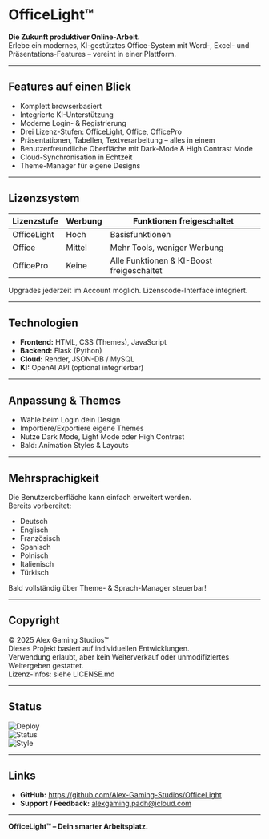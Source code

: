 # OfficeLight™

**Die Zukunft produktiver Online-Arbeit.**  
Erlebe ein modernes, KI-gestütztes Office-System mit Word-, Excel- und Präsentations-Features – vereint in einer Plattform.

---

## Features auf einen Blick

- Komplett browserbasiert  
- Integrierte KI-Unterstützung  
- Moderne Login- & Registrierung  
- Drei Lizenz-Stufen: OfficeLight, Office, OfficePro  
- Präsentationen, Tabellen, Textverarbeitung – alles in einem  
- Benutzerfreundliche Oberfläche mit Dark-Mode & High Contrast Mode  
- Cloud-Synchronisation in Echtzeit  
- Theme-Manager für eigene Designs  

---

## Lizenzsystem

| Lizenzstufe  | Werbung     | Funktionen freigeschaltet             |
|--------------|-------------|---------------------------------------|
| OfficeLight  | Hoch        | Basisfunktionen                       |
| Office       | Mittel      | Mehr Tools, weniger Werbung           |
| OfficePro    | Keine       | Alle Funktionen & KI-Boost freigeschaltet |

Upgrades jederzeit im Account möglich. Lizenscode-Interface integriert.

---

## Technologien

- **Frontend:** HTML, CSS (Themes), JavaScript  
- **Backend:** Flask (Python)  
- **Cloud:** Render, JSON-DB / MySQL  
- **KI:** OpenAI API (optional integrierbar)  

---

## Anpassung & Themes

- Wähle beim Login dein Design  
- Importiere/Exportiere eigene Themes  
- Nutze Dark Mode, Light Mode oder High Contrast  
- Bald: Animation Styles & Layouts  

---

## Mehrsprachigkeit

Die Benutzeroberfläche kann einfach erweitert werden.  
Bereits vorbereitet:

- Deutsch  
- Englisch  
- Französisch  
- Spanisch  
- Polnisch  
- Italienisch  
- Türkisch  

Bald vollständig über Theme- & Sprach-Manager steuerbar!

---

## Copyright

© 2025 Alex Gaming Studios™  
Dieses Projekt basiert auf individuellen Entwicklungen.  
Verwendung erlaubt, aber kein Weiterverkauf oder unmodifiziertes Weitergeben gestattet.  
Lizenz-Infos: siehe LICENSE.md  

---

## Status

![Deploy](https://img.shields.io/badge/Deploy-Live-brightgreen)  
![Status](https://img.shields.io/badge/Status-Beta-blue)  
![Style](https://img.shields.io/badge/Design-Futuristisch-9cf)  

---

## Links

- **GitHub:** https://github.com/Alex-Gaming-Studios/OfficeLight  
- **Support / Feedback:** alexgaming.padh@icloud.com  

---

**OfficeLight™ – Dein smarter Arbeitsplatz.**